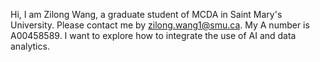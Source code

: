 Hi, I am Zilong Wang, a graduate student of MCDA in Saint Mary's University. Please contact me by zilong.wang1@smu.ca. My A number is A00458589. I want to explore how to integrate the use of AI and data analytics.
